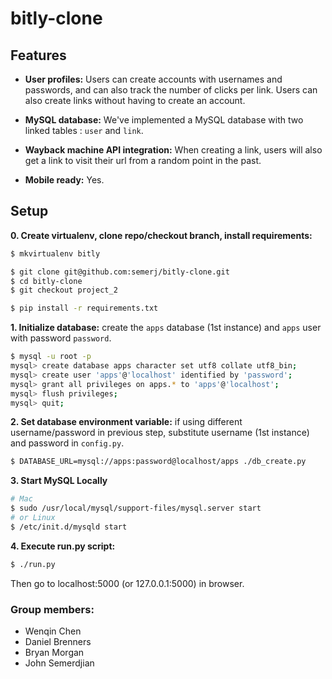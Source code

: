 # bitly-clone

## Features
* **User profiles:** Users can create accounts with usernames and passwords, and can also track the number of clicks per link. Users can also create links without having to create an account.

* **MySQL database:** We've implemented a MySQL database with two linked tables : `user` and `link`.

* **Wayback machine API integration:** When creating a link, users will also get a link to visit their url from a random point in the past.

* **Mobile ready:** Yes.


## Setup

**0. Create virtualenv, clone repo/checkout branch, install requirements:**

```bash
$ mkvirtualenv bitly

$ git clone git@github.com:semerj/bitly-clone.git
$ cd bitly-clone
$ git checkout project_2

$ pip install -r requirements.txt
```

**1. Initialize database:** create the `apps` database (1st instance) and `apps` user with password `password`.

```bash
$ mysql -u root -p
mysql> create database apps character set utf8 collate utf8_bin;
mysql> create user 'apps'@'localhost' identified by 'password';
mysql> grant all privileges on apps.* to 'apps'@'localhost';
mysql> flush privileges;
mysql> quit;
```

**2. Set database environment variable:** if using different username/password in previous step, substitute username (1st instance) and password in `config.py`.

```bash
$ DATABASE_URL=mysql://apps:password@localhost/apps ./db_create.py
```

**3. Start MySQL Locally**
```bash
# Mac
$ sudo /usr/local/mysql/support-files/mysql.server start
# or Linux
$ /etc/init.d/mysqld start
```

**4. Execute run.py script:** 
```bash
$ ./run.py
```
Then go to localhost:5000 (or 127.0.0.1:5000) in browser.

### Group members:
* Wenqin Chen
* Daniel Brenners
* Bryan Morgan
* John Semerdjian

